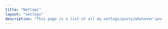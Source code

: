 ```yaml
---
title: "Netlogs"
layout: "netlogs"
description: "This page is a list of all my netlogs/posts/whatever-you-want-to-call-them. Pretty cool, huh?"
---
```


